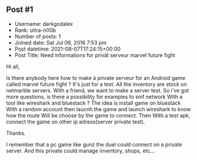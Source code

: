 ## Post #1
- Username: darkgodalex
- Rank: ultra-n00b
- Number of posts: 1
- Joined date: Sat Jul 09, 2016 7:53 pm
- Post datetime: 2021-08-07T17:24:15+00:00
- Post Title: Need informations for privât serveur marvel future fight

Hi all,

Is there anybody here how to make à private serveur for an Android game called marvel future fight ?
It's just for a test.
All the inventory are stock on netmarble servers.
With a friend, we want to make a server test.
So i've got more questions, is there a possibility for examples to snif network With a tool like wireshark and bluestack ?
The idea is install game on bluestack With a random account then laucnh the game and launch wireshark to know how the route Will be choose by the game to connect.
Then With a test apk, connect the game on other ip adress(server private test).

Thanks.

I remember that a pc game like gunz the duel could connect on a private server.
And this private could manage inventory, shops, etc...
